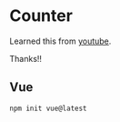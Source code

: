 # Counter

Learned this from [youtube](https://www.youtube.com/watch?v=I_xLMmNeLDY&ab_channel=LaithAcademy).

Thanks!!

##  Vue

``` sh
npm init vue@latest
```
